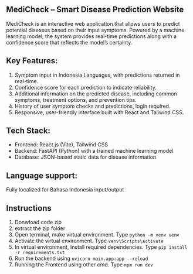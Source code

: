 ## MediCheck – Smart Disease Prediction Website
MediCheck is an interactive web application that allows users to predict potential diseases based on their input symptoms. Powered by a machine learning model, the system provides real-time predictions along with a confidence score that reflects the model’s certainty.
## Key Features:
1. Symptom input in Indonesia Languages, with predictions returned in real-time.
2. Confidence score for each prediction to indicate reliability.
3. Additional information on the predicted disease, including common symptoms, treatment options, and prevention tips.
4. History of user symptom checks and predictions, login required.
5. Responsive, user-friendly interface built with React and Tailwind CSS.
## Tech Stack:
- Frontend: React.js (Vite), Tailwind CSS
- Backend: FastAPI (Python) with a trained machine learning model
- Database: JSON-based static data for disease information
## Language support: 
Fully localized for Bahasa Indonesia input/output

## Instructions
1. Donwload code zip
2. extract the zip folder
3. Open terminal, make virtual environment. Type `python -m venv venv`
4. Activate the virtual environment. Type `venv\Scripts\activate`
5. In virtual environment, Install required dependencies. Type `pip install -r requirements.txt`
6. Run the backend using `uvicorn main.app:app --reload`
7. Running the Frontend using other cmd. Type `npm run dev`


